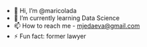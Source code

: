 - 👋 Hi, I’m @maricolada
- 🌱 I’m currently learning Data Science
- 📫 How to reach me - mjedaeva@gmail.com
- ⚡ Fun fact: former lawyer

<!---
maricolada/maricolada is a ✨ special ✨ repository because its `README.md` (this file) appears on your GitHub profile.
You can click the Preview link to take a look at your changes.
--->

